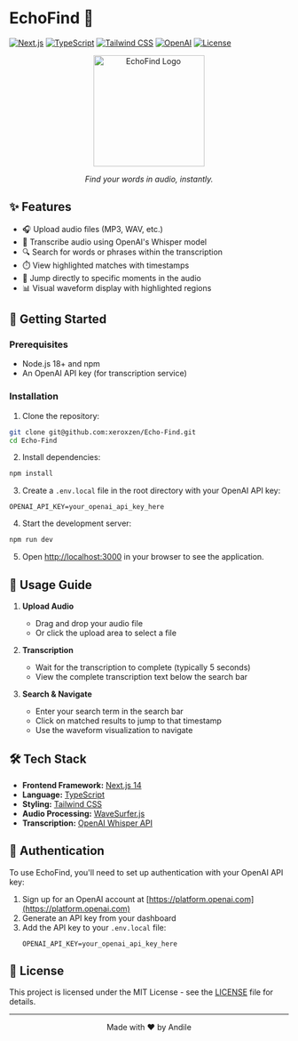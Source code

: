 # EchoFind 🎵

[![Next.js](https://img.shields.io/badge/Next.js-14-black?style=for-the-badge&logo=next.js)](https://nextjs.org/)
[![TypeScript](https://img.shields.io/badge/TypeScript-5-blue?style=for-the-badge&logo=typescript)](https://www.typescriptlang.org/)
[![Tailwind CSS](https://img.shields.io/badge/Tailwind_CSS-3-38B2AC?style=for-the-badge&logo=tailwind-css)](https://tailwindcss.com/)
[![OpenAI](https://img.shields.io/badge/OpenAI-Whisper-412991?style=for-the-badge&logo=openai)](https://openai.com/)
[![License](https://img.shields.io/badge/License-MIT-green?style=for-the-badge)](LICENSE)

<div align="center">
  <img src="src/app/favicon.ico" alt="EchoFind Logo" width="200"/>
  
  <p><em>Find your words in audio, instantly.</em></p>
</div>

## ✨ Features

- 🎧 Upload audio files (MP3, WAV, etc.)
- 🎯 Transcribe audio using OpenAI's Whisper model
- 🔍 Search for words or phrases within the transcription
- ⏱️ View highlighted matches with timestamps
- 🎯 Jump directly to specific moments in the audio
- 📊 Visual waveform display with highlighted regions

## 🚀 Getting Started

### Prerequisites

- Node.js 18+ and npm
- An OpenAI API key (for transcription service)

### Installation

1. Clone the repository:

```bash
git clone git@github.com:xeroxzen/Echo-Find.git
cd Echo-Find
```

2. Install dependencies:

```bash
npm install
```

3. Create a `.env.local` file in the root directory with your OpenAI API key:

```env
OPENAI_API_KEY=your_openai_api_key_here
```

4. Start the development server:

```bash
npm run dev
```

5. Open [http://localhost:3000](http://localhost:3000) in your browser to see the application.

## 📖 Usage Guide

1. **Upload Audio**

   - Drag and drop your audio file
   - Or click the upload area to select a file

2. **Transcription**

   - Wait for the transcription to complete (typically 5 seconds)
   - View the complete transcription text below the search bar

3. **Search & Navigate**
   - Enter your search term in the search bar
   - Click on matched results to jump to that timestamp
   - Use the waveform visualization to navigate

## 🛠️ Tech Stack

- **Frontend Framework:** [Next.js 14](https://nextjs.org/)
- **Language:** [TypeScript](https://www.typescriptlang.org/)
- **Styling:** [Tailwind CSS](https://tailwindcss.com/)
- **Audio Processing:** [WaveSurfer.js](https://wavesurfer-js.org/)
- **Transcription:** [OpenAI Whisper API](https://openai.com/research/whisper)

## 🔐 Authentication

To use EchoFind, you'll need to set up authentication with your OpenAI API key:

1. Sign up for an OpenAI account at [https://platform.openai.com](https://platform.openai.com)
2. Generate an API key from your dashboard
3. Add the API key to your `.env.local` file:
   ```env
   OPENAI_API_KEY=your_openai_api_key_here
   ```

## 📄 License

This project is licensed under the MIT License - see the [LICENSE](LICENSE) file for details.

---

<div align="center">
  Made with ❤️ by Andile
</div>
